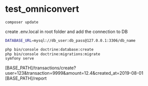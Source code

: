 # test_omniconvert

```bash
composer update
```
create .env.local in root folder and add the connection to DB
```bash
DATABASE_URL=mysql://db_user:db_pass@127.0.0.1:3306/db_name
```
```bash
php bin/console doctrine:database:create  
php bin/console doctrine:migrations:migrate
symfony serve
```


[BASE_PATH]/transactions/create?user=123&transaction=9999&amount=12.4&created_at=2019-08-01<br>
[BASE_PATH]/report
